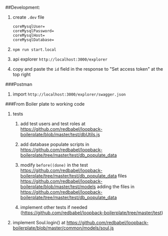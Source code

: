##Development:

1. create `.dev` file

    ```
    coreMysqlUser=
    coreMysqlPassword=
    coreMysqlHost=
    coreMysqlDatabase=

    ``` 
1. `npm run start.local`

1. api explorer `http://localhost:3000/explorer`

1. copy and paste the `id` field in the response to "Set access token" at the top right 

###Postman

1. import `http://localhost:3000/explorer/swagger.json`

###From Boiler plate to working code

1. tests

    1. add test users and test roles at https://github.com/redbabel/loopback-boilerplate/blob/master/test/dbUtils.js

    1. add database populate scripts in https://github.com/redbabel/loopback-boilerplate/tree/master/test/db_populate_data
    1. modify `before((done)` in the test https://github.com/redbabel/loopback-boilerplate/tree/master/test/db_populate_data files https://github.com/redbabel/loopback-boilerplate/blob/master/test/models adding the files in https://github.com/redbabel/loopback-boilerplate/tree/master/test/db_populate_data 
    1. implement other tests if needed (https://github.com/redbabel/loopback-boilerplate/tree/master/test)

1. implement Soul.login() at https://github.com/redbabel/loopback-boilerplate/blob/master/common/models/soul.js



